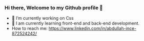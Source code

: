 ### Hi there, Welcome to my Github profile 👋

- 🔭 I’m currently working on Css
- 🌱 I am currently learning front-end and back-end development.
- How to reach me: https://www.linkedin.com/in/abdullah-ince-872524242/
<!--
**abdullahhince/abdullahhince** is a ✨ _special_ ✨ repository because its `README.md` (this file) appears on your GitHub profile.

Here are some ideas to get you started:

- 🔭 I’m currently working on ...
- 🌱 I’m currently learning ...
- 👯 I’m looking to collaborate on ...
- 🤔 I’m looking for help with ...
- 💬 Ask me about ...
- 📫 How to reach me: ...
- 😄 Pronouns: ...
- ⚡ Fun fact: ...
-->
